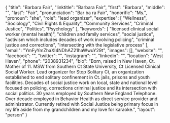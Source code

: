 {
  "title": "Barbara Fair",
  "linktitle": "Barbara Fair",
  "first": "Barbara",
  "middle": "",
  "last": "Fair",
  "pronunciation": "Bar ba ra Fair",
  "honorific": "Ms.",
  "pronoun": "she",
  "role": "lead organizer",
  "expertise": [
    "Wellness",
    "Sociology",
    "Civil Rights & Equality",
    "Community Services",
    "Criminal Justice",
    "Politics",
    "Psychology"
  ],
  "keywords": [
    "licensed clinical social worker (mental health)",
    "children and family services",
    "social justice",
    "activism which includes decades of work involving policing",
    "criminal justice and corrections",
    "intersecting with the legislative process"
  ],
  "email": "YmFyYmZhaXI4NDhAZ21haWwuY29t",
  "images": [],
  "website": "",
  "facebook": "",
  "twitter": "",
  "instagram": "",
  "linkedin": "",
  "location": "West Haven",
  "phone": "2038931234",
  "bio": "Born, raised in New Haven, Ct. Mother of 11. MSW from Southern Ct State University, Ct Licensed Clinical Social Worker. Lead organizer for Stop Solitary Ct, an organization established to end solitary confinement in Ct. jails, prisons and youth facilities. Decades of social justice work on local, state and national level focused on policing, corrections criminal justice and its intersection with social politics. 30 years employed by Southern New England Telephone. Over decade employed in Behavior Health as direct service provider and administrator. Currently retired with Social Justice being primary focus in my life aside from my grandchildren and my love for karaoke.",
  "layout": "person"
}
